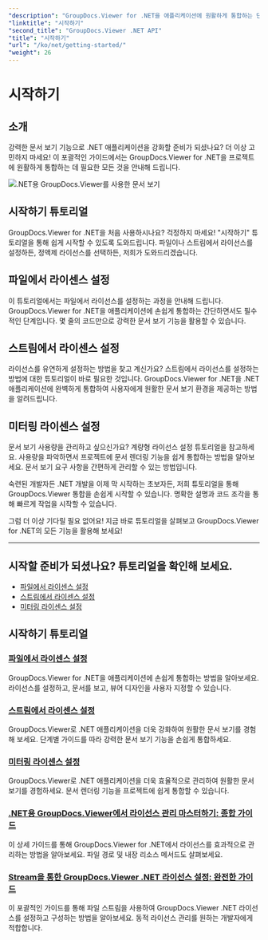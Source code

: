 ```yaml
---
"description": "GroupDocs.Viewer for .NET을 애플리케이션에 원활하게 통합하는 단계별 튜토리얼을 확인해 보세요. 라이선스를 설정하고 뷰어 디자인을 사용자 지정하는 방법도 알아보세요."
"linktitle": "시작하기"
"second_title": "GroupDocs.Viewer .NET API"
"title": "시작하기"
"url": "/ko/net/getting-started/"
"weight": 26
---
```


# 시작하기


## 소개

강력한 문서 보기 기능으로 .NET 애플리케이션을 강화할 준비가 되셨나요? 더 이상 고민하지 마세요! 이 포괄적인 가이드에서는 GroupDocs.Viewer for .NET을 프로젝트에 원활하게 통합하는 데 필요한 모든 것을 안내해 드립니다.

![.NET용 GroupDocs.Viewer를 사용한 문서 보기](/viewer/getting-started/image.png)

## 시작하기 튜토리얼

GroupDocs.Viewer for .NET을 처음 사용하시나요? 걱정하지 마세요! "시작하기" 튜토리얼을 통해 쉽게 시작할 수 있도록 도와드립니다. 파일이나 스트림에서 라이선스를 설정하든, 정액제 라이선스를 선택하든, 저희가 도와드리겠습니다.

## 파일에서 라이센스 설정

이 튜토리얼에서는 파일에서 라이선스를 설정하는 과정을 안내해 드립니다. GroupDocs.Viewer for .NET을 애플리케이션에 손쉽게 통합하는 간단하면서도 필수적인 단계입니다. 몇 줄의 코드만으로 강력한 문서 보기 기능을 활용할 수 있습니다.

## 스트림에서 라이센스 설정

라이선스를 유연하게 설정하는 방법을 찾고 계신가요? 스트림에서 라이선스를 설정하는 방법에 대한 튜토리얼이 바로 필요한 것입니다. GroupDocs.Viewer for .NET을 .NET 애플리케이션에 완벽하게 통합하여 사용자에게 원활한 문서 보기 환경을 제공하는 방법을 알려드립니다.

## 미터링 라이센스 설정

문서 보기 사용량을 관리하고 싶으신가요? 계량형 라이선스 설정 튜토리얼을 참고하세요. 사용량을 파악하면서 프로젝트에 문서 렌더링 기능을 쉽게 통합하는 방법을 알아보세요. 문서 보기 요구 사항을 간편하게 관리할 수 있는 방법입니다.

숙련된 개발자든 .NET 개발을 이제 막 시작하는 초보자든, 저희 튜토리얼을 통해 GroupDocs.Viewer 통합을 손쉽게 시작할 수 있습니다. 명확한 설명과 코드 조각을 통해 빠르게 작업을 시작할 수 있습니다.

그럼 더 이상 기다릴 필요 없어요! 지금 바로 튜토리얼을 살펴보고 GroupDocs.Viewer for .NET의 모든 기능을 활용해 보세요!

---

## 시작할 준비가 되셨나요? 튜토리얼을 확인해 보세요.

- [파일에서 라이센스 설정](./set-license-from-file/)
- [스트림에서 라이센스 설정](./set-license-from-stream/)
- [미터링 라이센스 설정](./set-metered-license/)

## 시작하기 튜토리얼
### [파일에서 라이센스 설정](./set-license-from-file/)
GroupDocs.Viewer for .NET을 애플리케이션에 손쉽게 통합하는 방법을 알아보세요. 라이선스를 설정하고, 문서를 보고, 뷰어 디자인을 사용자 지정할 수 있습니다.
### [스트림에서 라이센스 설정](./set-license-from-stream/)
GroupDocs.Viewer로 .NET 애플리케이션을 더욱 강화하여 원활한 문서 보기를 경험해 보세요. 단계별 가이드를 따라 강력한 문서 보기 기능을 손쉽게 통합하세요.
### [미터링 라이센스 설정](./set-metered-license/)
GroupDocs.Viewer로 .NET 애플리케이션을 더욱 효율적으로 관리하여 원활한 문서 보기를 경험하세요. 문서 렌더링 기능을 프로젝트에 쉽게 통합할 수 있습니다.
### [.NET용 GroupDocs.Viewer에서 라이선스 관리 마스터하기: 종합 가이드](./groupdocs-viewer-license-management-net/)
이 상세 가이드를 통해 GroupDocs.Viewer for .NET에서 라이선스를 효과적으로 관리하는 방법을 알아보세요. 파일 경로 및 내장 리소스 메서드도 살펴보세요.
### [Stream을 통한 GroupDocs.Viewer .NET 라이선스 설정: 완전한 가이드](./groupdocs-viewer-net-license-stream-setup-guide/)
이 포괄적인 가이드를 통해 파일 스트림을 사용하여 GroupDocs.Viewer .NET 라이선스를 설정하고 구성하는 방법을 알아보세요. 동적 라이선스 관리를 원하는 개발자에게 적합합니다.